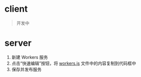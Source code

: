 # client

> 开发中

# server

1. 新建 Workers 服务
2. 点击“快速编辑”按钮，将 [workers.js](workers.js) 文件中的内容复制到代码框中
3. 保存并发布服务

